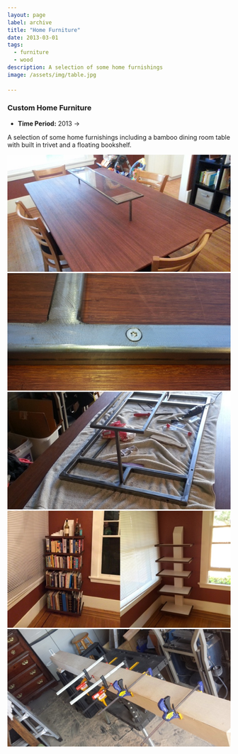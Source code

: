 ```yaml
---
layout: page
label: archive
title: "Home Furniture"
date: 2013-03-01
tags:
  - furniture
  - wood
description: A selection of some home furnishings
image: /assets/img/table.jpg

---
```


### Custom Home Furniture

+ **Time Period:** 2013 ->

A selection of some home furnishings including a bamboo dining room table with built in trivet and a floating bookshelf. 

<a href="/assets/img/table.jpg" data-fancybox="gallery" data-caption="Bamboo and steel dining room table with built in removable glass trivet top riser.">
  <img src="/assets/img/table.jpg" alt="" />
</a>
<a href="/assets/img/table1.jpg" data-fancybox="gallery" data-caption="Detail of the hidden steel frame.">
  <img src="/assets/img/table1.jpg" alt="" />
</a>
<a href="/assets/img/table2.jpg" data-fancybox="gallery" data-caption="Hidden steel frame, with trivet in place.">
  <img src="/assets/img/table2.jpg" alt="" />
</a>


<a href="/assets/img/bookshelf.jpg" data-fancybox="gallery" data-caption="Floating bookshelf for the dining room. The bamboo shelf edging matches the dining room table.">
  <img src="/assets/img/bookshelf.jpg" alt="" />
</a>
<a href="/assets/img/bookshelf1.jpg" data-fancybox="gallery" data-caption="In process">
  <img src="/assets/img/bookshelf1.jpg" alt="" />
</a>